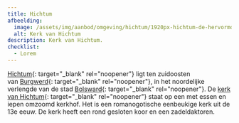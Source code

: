 ```yaml
---
title: Hichtum
afbeelding:
  image: /assets/img/aanbod/omgeving/hichtum/1920px-hichtum-de-hervormde-kerk-rm39349-foto10-2017-06-18-12-51.jpg
  alt: Kerk van Hichtum
description: Kerk van Hichtum.
checklist:
  - Lorem
---
```


[Hichtum](https://nl.wikipedia.org/wiki/Hichtum){: target="\_blank" rel="noopener"} ligt ten zuidoosten van&nbsp;[Burgwerd](https://nl.wikipedia.org/wiki/Burgwerd){: target="\_blank" rel="noopener"}, in het noordelijke verlengde van de stad&nbsp;[Bolsward](https://nl.wikipedia.org/wiki/Bolsward){: target="\_blank" rel="noopener"}. De&nbsp;[kerk van Hichtum](https://nl.wikipedia.org/wiki/Kerk_van_Hichtum){: target="\_blank" rel="noopener"}&nbsp;staat op een met essen en iepen omzoomd kerkhof. Het is een romanogotische eenbeukige kerk uit de 13e eeuw. De kerk heeft een rond gesloten koor en een zadeldaktoren.&nbsp;
